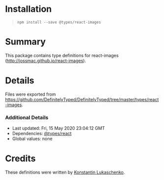 # Installation
> `npm install --save @types/react-images`

# Summary
This package contains type definitions for react-images (http://jossmac.github.io/react-images).

# Details
Files were exported from https://github.com/DefinitelyTyped/DefinitelyTyped/tree/master/types/react-images.

### Additional Details
 * Last updated: Fri, 15 May 2020 23:04:12 GMT
 * Dependencies: [@types/react](https://npmjs.com/package/@types/react)
 * Global values: none

# Credits
These definitions were written by [Konstantin Lukaschenko](https://github.com/KonstantinLukaschenko).
